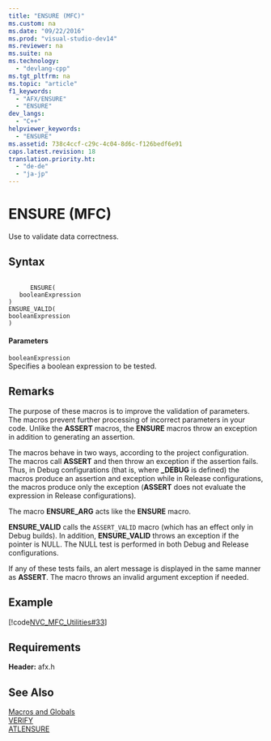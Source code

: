 ```yaml
---
title: "ENSURE (MFC)"
ms.custom: na
ms.date: "09/22/2016"
ms.prod: "visual-studio-dev14"
ms.reviewer: na
ms.suite: na
ms.technology: 
  - "devlang-cpp"
ms.tgt_pltfrm: na
ms.topic: "article"
f1_keywords: 
  - "AFX/ENSURE"
  - "ENSURE"
dev_langs: 
  - "C++"
helpviewer_keywords: 
  - "ENSURE"
ms.assetid: 738c4ccf-c29c-4c04-8d6c-f126bedf6e91
caps.latest.revision: 18
translation.priority.ht: 
  - "de-de"
  - "ja-jp"
---
```

# ENSURE (MFC)
Use to validate data correctness.  
  
## Syntax  
  
```  
  
      ENSURE(  
   booleanExpression  
)  
ENSURE_VALID(  
booleanExpression  
)  
```  
  
#### Parameters  
 `booleanExpression`  
 Specifies a boolean expression to be tested.  
  
## Remarks  
 The purpose of these macros is to improve the validation of parameters. The macros prevent further processing of incorrect parameters in your code. Unlike the **ASSERT** macros, the **ENSURE** macros throw an exception in addition to generating an assertion.  
  
 The macros behave in two ways, according to the project configuration. The macros call **ASSERT** and then throw an exception if the assertion fails. Thus, in Debug configurations (that is, where **_DEBUG** is defined) the macros produce an assertion and exception while in Release configurations, the macros produce only the exception (**ASSERT** does not evaluate the expression in Release configurations).  
  
 The macro **ENSURE_ARG** acts like the **ENSURE** macro.  
  
 **ENSURE_VALID** calls the `ASSERT_VALID` macro (which has an effect only in Debug builds). In addition, **ENSURE_VALID** throws an exception if the pointer is NULL. The NULL test is performed in both Debug and Release configurations.  
  
 If any of these tests fails, an alert message is displayed in the same manner as **ASSERT**. The macro throws an invalid argument exception if needed.  
  
## Example  
 [!code[NVC_MFC_Utilities#33](../VS_csharp/codesnippet/CPP/ensure--mfc-_1.cpp)]  
  
## Requirements  
 **Header:** afx.h  
  
## See Also  
 [Macros and Globals](../VS_csharp/mfc-macros-and-globals.md)   
 [VERIFY](../VS_csharp/verify.md)   
 [ATLENSURE](../VS_csharp/atlensure.md)